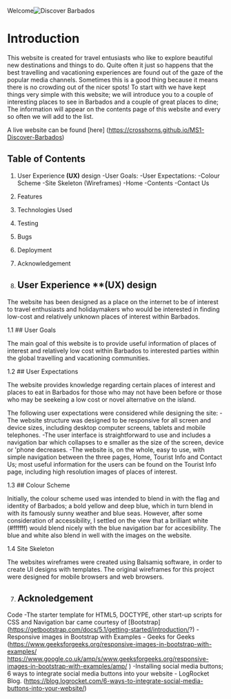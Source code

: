 Welcome![Discover Barbados](https://crosshorns.github.io/MS1-Discover-Barbados)

# Introduction
This website is created for travel entusiasts who like to explore beautiful new destinations and things to do. Quite often it just so happens that the best travelling and vacationing experiences are found out of the gaze of the popular media channels. Sometimes this is a good thing because it means there is no crowding out of the nicer spots! To start with we have kept things very simple with this website; we will introduce you to a couple of interesting places to see in Barbados and a couple of great places to dine; The information will appear on the contents page of this website and every so often we will add to the list.

A live website can be found [here] (https://crosshorns.github.io/MS1-Discover-Barbados)

## Table of Contents
1. User Experience **(UX)** design
-User Goals:
-User Expectations:
-Colour Scheme
-Site Skeleton (Wireframes)
  -Home
  -Contents
  -Contact Us
2. Features
3. Technologies Used
4. Testing
5. Bugs
6. Deployment
7. Acknowledgement  

1. ## User Experience **(UX) design

The website has been designed as a place on the internet to be of interest to travel enthusiasts and holidaymakers who would be interested in finding low-cost and relatively unknown places of interest within Barbados.

1.1 ## User Goals

The main goal of this website is to provide useful information of places of interest and relatively low cost within Barbados to interested parties within the global travelling and vacationing communities.

1.2 ## User Expectations

The website provides knowledge regarding certain places of interest and places to eat in Barbados for those who may not have been before or those who may be seekeing a low cost or novel alternative on the island.

The following user expectations were considered while designing the site:
-The website structure was designed to be responsive for all screen and device sizes, including desktop computer screens, tablets and mobile telephones.
-The user interface is straightforward to use and includes a navigation bar which collapses to e smaller as the size of the screen, device or 'phone decreases.
-The website is, on the whole, easy to use, with simple navigation between the three pages, Home, Tourist Info and Contact Us; most useful information for the users can be found on the Tourist Info page, including high resolution images of places of interest. 

1.3 ## Colour Scheme

Initially, the colour scheme used was intended to blend in with the flag and identity of Barbados; a bold yellow and deep blue, which in turn blend in with its famously sunny weather and blue seas. However, after some consideration of accessibility, I settled on the view that a brilliant white (#ffffff) would blend nicely with the blue navigation bar for accesibility. The blue and white also blend in well with the images on the website.

1.4 Site Skeleton

The websites wireframes were created using Balsamiq software, in order to create UI designs with templates. The original wireframes for this project were designed for mobile browsers and web browsers.

7. ## Acknoledgement

Code
-The starter template for HTML5, DOCTYPE, other start-up scripts for CSS and Navigation bar came courtesy of [Bootstrap] (https://getbootstrap.com/docs/5.1/getting-started/introduction/?)
-Responsive images in Bootstrap with Examples - Geeks for Geeks (https://www.geeksforgeeks.org/responsive-images-in-bootstrap-with-examples/
https://www.google.co.uk/amp/s/www.geeksforgeeks.org/responsive-images-in-bootstrap-with-examples/amp/
)
-Installing social media buttons; 6 ways to integrate social media buttons into your website - LogRocket Blog. (https://blog.logrocket.com/6-ways-to-integrate-social-media-buttons-into-your-website/)
